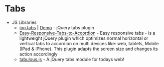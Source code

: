 # Tabs
* JS Libraries
    - [ion.tabs](https://github.com/IonDen/ion.tabs) | [Demo](http://goo.gl/35w3Hl) - jQuery tabs plugin
    - [Easy-Responsive-Tabs-to-Accordion](http://goo.gl/bJGLg3) - Easy responsive tabs - is a lightweight jQuery plugin which optimizes normal horizontal or vertical tabs to accordion on multi devices like: web, tablets, Mobile (IPad & IPhone). This plugin adapts the screen size and changes its action accordingly
    - [tabulous.js](http://goo.gl/DBWNbe) - A jQuery tabs module for todays web!
